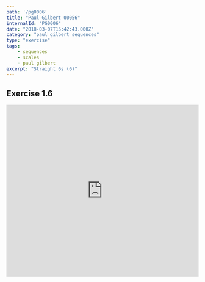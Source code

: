 ```yaml
---
path: '/pg0006'
title: "Paul Gilbert 00056"
internalId: "PG0006"
date: "2018-03-07T15:42:43.000Z"
category: "paul gilbert sequences"
type: "exercise"
tags:
    - sequences
    - scales
    - paul gilbert
excerpt: "Straight 6s (6)"
---
```


## Exercise 1.6

<iframe src="https://flat.io/embed/5aa04dcb0616347d76c6e344?layout=responsive&audioSource=&videoPosition=" height="450" width="100%" frameBorder="0" allowfullscreen></iframe>
